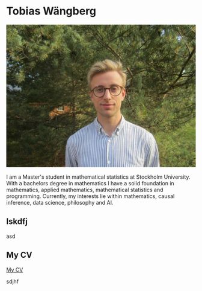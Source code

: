# Tobias Wängberg

![my profile picture](./profilepic.jpeg "Tobias Wängberg")

I am a Master's student in mathematical statistics at Stockholm University. With a bachelors degree in
mathematics I have a solid foundation in mathematics, applied mathematics, mathematical statistics and
programming. Currently, my interests lie within mathematics, causal inference, data science, philosophy and
AI.

## lskdfj 

asd

## My CV

[My CV](./CVeng.pdf)

sdjhf

